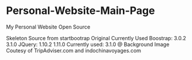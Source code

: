 Personal-Website-Main-Page
===========================

My Personal Website Open Source

Skeleton Source from startbootrap
Original Currently Used
Boostrap: 3.0.2 3.1.0
JQuery: 1.10.2 1.11.0
Currently used: 3.1.0
@ Background Image Coutesy of TripAdviser.com and indochinavoyages.com
